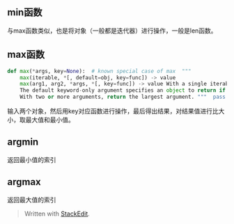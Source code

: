 ## min函数
与max函数类似，也是将对象（一般都是迭代器）进行操作，一般是len函数。
## max函数
```py
def max(*args, key=None):  # known special case of max  """ 
	max(iterable, *[, default=obj, key=func]) -> value 
	max(arg1, arg2, *args, *[, key=func]) -> value With a single iterable argument, return its biggest item. 
	The default keyword-only argument specifies an object to return if the provided iterable is empty. 
	With two or more arguments, return the largest argument. """  pass
```
输入两个对象，然后用key对应函数进行操作，最后得出结果，对结果值进行比大小，取最大值和最小值。
## argmin
返回最小值的索引
## argmax
返回最大值的索引
> Written with [StackEdit](https://stackedit.io/).
<!--stackedit_data:
eyJoaXN0b3J5IjpbLTM0MDIwODY5NSwyMDQwMjU0OTQ1XX0=
-->